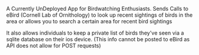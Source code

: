 A Currently UnDeployed App for Birdwatching Enthusiasts. 
Sends Calls to eBird (Cornell Lab of Ornithology) to look up recent sightings of birds in the area or allows you to search a certain area for recent bird sightings

It also allows individuals to keep a private list of birds they've seen via a sqlite database on their ios device. (This info cannot be posted to eBird as API does not allow for POST requests)

